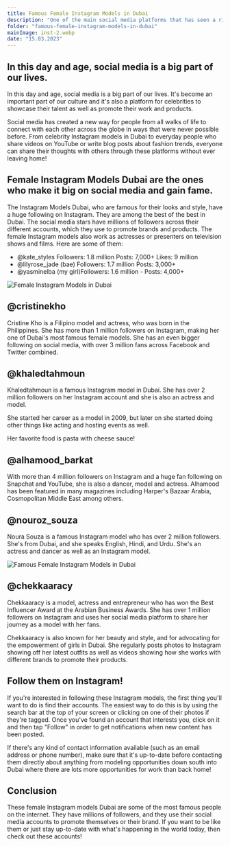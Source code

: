 ```yaml
---
title: Famous Female Instagram Models in Dubai
description: "One of the main social media platforms that has seen a rise in popularity is Instagram. Many models use this platform to gain fame and followers. In this article, we will be talking about Female Instagram Models Dubai who have made it big on social media."
folder: "famous-female-instagram-models-in-dubai"
mainImage: inst-2.webp
date: "15.03.2023"
---
```


## In this day and age, social media is a big part of our lives.

In this day and age, social media is a big part of our lives. It's become an important part of our culture and it's also a platform for celebrities to showcase their talent as well as promote their work and products.

Social media has created a new way for people from all walks of life to connect with each other across the globe in ways that were never possible before. From celebrity Instagram models in Dubai to everyday people who share videos on YouTube or write blog posts about fashion trends, everyone can share their thoughts with others through these platforms without ever leaving home!

## Female Instagram Models Dubai are the ones who make it big on social media and gain fame.

The Instagram Models Dubai, who are famous for their looks and style, have a huge following on Instagram. They are among the best of the best in Dubai. The social media stars have millions of followers across their different accounts, which they use to promote brands and products. The female Instagram models also work as actresses or presenters on television shows and films. Here are some of them:
- @kate_styles Followers: 1.8 million Posts: 7,000+ Likes: 9 million
- @lilyrose_jade (bae) Followers: 1.7 million Posts: 3,000+
- @yasminelba (my girl)Followers: 1.6 million - Posts: 4,000+

![Female Instagram Models in Dubai](/assets/img/media/famous-female-instagram-models-in-dubai/inst-1.webp "Instagram Models")

## @cristinekho

Cristine Kho is a Filipino model and actress, who was born in the Philippines. She has more than 1 million followers on Instagram, making her one of Dubai's most famous female models. She has an even bigger following on social media, with over 3 million fans across Facebook and Twitter combined.

## @khaledtahmoun

Khaledtahmoun is a famous Instagram model in Dubai. She has over 2 million followers on her Instagram account and she is also an actress and model.

She started her career as a model in 2009, but later on she started doing other things like acting and hosting events as well.

Her favorite food is pasta with cheese sauce!

## @alhamood_barkat

With more than 4 million followers on Instagram and a huge fan following on Snapchat and YouTube, she is also a dancer, model and actress. Alhamood has been featured in many magazines including Harper's Bazaar Arabia, Cosmopolitan Middle East among others.

## @nouroz_souza

Noura Souza is a famous Instagram model who has over 2 million followers. She's from Dubai, and she speaks English, Hindi, and Urdu. She's an actress and dancer as well as an Instagram model.

![Famous Female Instagram Models in Dubai](/assets/img/media/famous-female-instagram-models-in-dubai/inst-3.webp "Female Instagram Models")

## @chekkaaracy

Chekkaaracy is a model, actress and entrepreneur who has won the Best Influencer Award at the Arabian Business Awards. She has over 1 million followers on Instagram and uses her social media platform to share her journey as a model with her fans.

Chekkaaracy is also known for her beauty and style, and for advocating for the empowerment of girls in Dubai. She regularly posts photos to Instagram showing off her latest outfits as well as videos showing how she works with different brands to promote their products.

## Follow them on Instagram!

If you're interested in following these Instagram models, the first thing you'll want to do is find their accounts. The easiest way to do this is by using the search bar at the top of your screen or clicking on one of their photos if they're tagged. Once you've found an account that interests you, click on it and then tap "Follow" in order to get notifications when new content has been posted.

If there's any kind of contact information available (such as an email address or phone number), make sure that it's up-to-date before contacting them directly about anything from modeling opportunities down south into Dubai where there are lots more opportunities for work than back home!

## Conclusion

These female Instagram models Dubai are some of the most famous people on the internet. They have millions of followers, and they use their social media accounts to promote themselves or their brand. If you want to be like them or just stay up-to-date with what's happening in the world today, then check out these accounts!